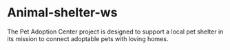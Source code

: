 # Animal-shelter-ws
The Pet Adoption Center project is designed to support a local pet shelter in its mission to connect adoptable pets with loving homes. 
